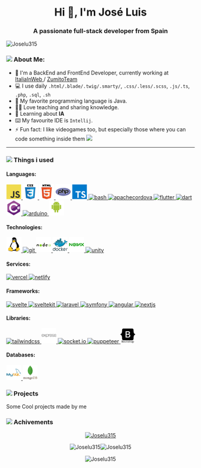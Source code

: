 <h1 align="center">Hi 👋, I'm José Luis</h1>
<h3 align="center">A passionate full-stack developer from Spain</h3>

<p align="left"> <img src="https://komarev.com/ghpvc/?username=Joselu315&label=Profile%20views&color=0e75b6&style=flat" alt="Joselu315" /> </p>

 ### <img src="https://github.com/TheDudeThatCode/TheDudeThatCode/blob/master/Assets/Developer.gif" width="45px"> About Me:
- 🏦 I'm a BackEnd and FrontEnd Developer, currently working at <a href="https://www.italiainweb.it/"> ItaliaInWeb </a> / <a href="https://framework.zumito.ga/"> ZumitoTeam </a> 
- 💻 I use daily ``.html/.blade/.twig/.smarty/``, ``.css/.less/.scss``, ``.js/.ts``, ``.php``, ``.sql``, ``.sh``
- 💖 My favorite programming language is Java.
- 👩‍🏫 Love teaching and sharing knowledge.
- 🧐 Learning about **IA**
- ⌨️ My favourite IDE is ``Intellij``.
- ⚡ Fun fact: I like videogames too, but especially those where you can code something inside them
      <img src="https://media.giphy.com/media/WUlplcMpOCEmTGBtBW/giphy.gif" width="30">

<hr>

### <img src="https://cdn-icons-png.flaticon.com/512/3161/3161027.png" width="45px"> Things i used
<h4 align="left">Languages:</h4>
<p align="left">
      <a href="https://www.javascript.com/"  target="_blank"> 
            <img src="https://raw.githubusercontent.com/devicons/devicon/master/icons/javascript/javascript-original.svg" alt="javascript" width="40" height="40"/>
      </a>
      <a href="https://www.w3schools.com/css/" target="_blank"> 
            <img src="https://raw.githubusercontent.com/devicons/devicon/master/icons/css3/css3-original-wordmark.svg" alt="css3" width="40" height="40"/>
      </a>
      <a href="https://www.w3.org/html/" target="_blank"> <img src="https://raw.githubusercontent.com/devicons/devicon/master/icons/html5/html5-original-wordmark.svg" alt="html5" width="40" height="40"/> </a>
      <a href="https://www.php.net" target="_blank"> <img src="https://raw.githubusercontent.com/devicons/devicon/master/icons/php/php-original.svg" alt="php" width="40" height="40"/> </a>
      <a href="https://www.typescriptlang.org/" target="_blank"> <img src="https://raw.githubusercontent.com/devicons/devicon/master/icons/typescript/typescript-original.svg" alt="typescript" width="40" height="40"/> </a>
      <a href="https://www.gnu.org/software/bash/" target="_blank"> <img src="https://www.vectorlogo.zone/logos/gnu_bash/gnu_bash-icon.svg" alt="bash" width="40" height="40"/> </a>
      <a href="https://cordova.apache.org/" target="_blank"> <img src="https://www.vectorlogo.zone/logos/apache_cordova/apache_cordova-icon.svg" alt="apachecordova" width="40" height="40"/> </a>
      <a href="https://flutter.dev" target="_blank"> <img src="https://www.vectorlogo.zone/logos/flutterio/flutterio-icon.svg" alt="flutter" width="40" height="40"/> </a>
      <a href="https://dart.dev" target="_blank"> <img src="https://www.vectorlogo.zone/logos/dartlang/dartlang-icon.svg" alt="dart" width="40" height="40"/> </a> 
      <a href="https://www.w3schools.com/cs/" target="_blank"> <img src="https://raw.githubusercontent.com/devicons/devicon/master/icons/csharp/csharp-original.svg" alt="csharp" width="40" height="40"/> </a> 
      <a href="https://www.arduino.cc/" target="_blank"> <img src="https://cdn.worldvectorlogo.com/logos/arduino-1.svg" alt="arduino" width="40" height="40"/> </a> 
      <a href="https://developer.android.com" target="_blank"> <img src="https://raw.githubusercontent.com/devicons/devicon/master/icons/android/android-original-wordmark.svg" alt="android" width="40" height="40"/> </a>
</p>

<h4 align="left">Technologies:</h4>
<p align="left">
      <a href="https://www.linux.org/" target="_blank"> <img src="https://raw.githubusercontent.com/devicons/devicon/master/icons/linux/linux-original.svg" alt="linux" width="40" height="40"/> </a> 
      <a href="https://git-scm.com/" target="_blank"> <img src="https://www.vectorlogo.zone/logos/git-scm/git-scm-icon.svg" alt="git" width="40" height="40"/> </a> 
      <a href="https://nodejs.org" target="_blank"> <img src="https://raw.githubusercontent.com/devicons/devicon/master/icons/nodejs/nodejs-original-wordmark.svg" alt="nodejs" width="40" height="40"/> </a>
      <a href="https://www.docker.com/" target="_blank"> <img src="https://raw.githubusercontent.com/devicons/devicon/master/icons/docker/docker-original-wordmark.svg" alt="docker" width="40" height="40"/> </a>
      <a href="https://www.nginx.com" target="_blank"> <img src="https://raw.githubusercontent.com/devicons/devicon/master/icons/nginx/nginx-original.svg" alt="nginx" width="40" height="40"/> </a>
      <a href="https://unity.com/" target="_blank"> <img src="https://www.vectorlogo.zone/logos/unity3d/unity3d-icon.svg" alt="unity" width="40" height="40"/> </a>
</p>

<h4 align="left">Services:</h4>
<p align="left">
      <a href="https://vercel.com/" target="_blank" title="Vercel"> <img src="https://www.iconbolt.com/preview/facebook/ionicons-regular/logo-vercel.svg" alt="vercel" width="40" height="40"/> </a>
      <a href="https://www.netlify.com/" target="_blank" title="Vercel"> <img src="https://www.netlify.com/icon.svg" alt="netlify" width="40" height="40"/> </a>
      <!-- pocketbase -->
</p>

<h4 align="left">Frameworks:</h4>
<p align="left">
      <a href="https://svelte.dev/" target="_blank" title="Svelte"> <img src="https://upload.wikimedia.org/wikipedia/commons/6/6e/Svelte_logo_by_gengns.svg" alt="svelte" width="40" height="40"/> </a>
      <a href="https://kit.svelte.dev/" target="_blank" title="Sveltekit"> <img src="https://upload.wikimedia.org/wikipedia/commons/6/6e/Svelte_logo_by_gengns.svg" alt="sveltekit" width="40" height="40"/> </a>
      <a href="https://laravel.com/" target="_blank"> <img src="https://www.vectorlogo.zone/logos/laravel/laravel-icon.svg" alt="laravel" width="40" height="40"/> </a> 
      <a href="https://symfony.com/" target="_blank"> <img src="https://cdn.worldvectorlogo.com/logos/symfony.svg" alt="symfony" width="40" height="40"/> </a> 
      <a href="https://angular.io" target="_blank"> <img src="https://www.vectorlogo.zone/logos/angular/angular-icon.svg" alt="angular" width="40" height="40"/> </a>
      <a href="https://nextjs.org/" target="_blank"> <img src="https://seeklogo.com/images/N/next-js-logo-8FCFF51DD2-seeklogo.com.png" alt="nextjs" width="40" height="40"/> </a> 
</p>

<h4 align="left">Libraries:</h4>
<p align="left">
      <a href="https://tailwindcss.com/" target="_blank"> <img src="https://www.vectorlogo.zone/logos/tailwindcss/tailwindcss-icon.svg" alt="tailwindcss" width="40" height="40"/> </a>
      <a href="https://expressjs.com" target="_blank"> <img src="https://raw.githubusercontent.com/devicons/devicon/master/icons/express/express-original-wordmark.svg" alt="express" width="40" height="40"/> </a>
      <a href="https://socket.io/" target="_blank"> <img src="https://www.vectorlogo.zone/logos/socketio/socketio-icon.svg" alt="socket.io" width="40" height="40"/> </a>
      <a href="https://github.com/puppeteer/puppeteer" target="_blank"> <img src="https://www.vectorlogo.zone/logos/pptrdev/pptrdev-official.svg" alt="puppeteer" width="40" height="40"/> </a> 
      <a href="https://getbootstrap.com" target="_blank"> <img src="https://raw.githubusercontent.com/devicons/devicon/master/icons/bootstrap/bootstrap-plain-wordmark.svg" alt="bootstrap" width="40" height="40"/> </a>
</p>

<h4 align="left">Databases:</h4>
<p align="left">
      <a href="https://www.mysql.com/" target="_blank"> <img src="https://raw.githubusercontent.com/devicons/devicon/master/icons/mysql/mysql-original-wordmark.svg" alt="mysql" width="40" height="40"/> </a> 
      <a href="https://www.mongodb.com/" target="_blank"> <img src="https://raw.githubusercontent.com/devicons/devicon/master/icons/mongodb/mongodb-original-wordmark.svg" alt="mongodb" width="40" height="40"/> </a> 
</p> 

### <img src="https://cdn3.emoji.gg/emojis/5619_caxinha_trophy.png" width="45px"> Projects
<p>Some Cool projects made by me</p>

 
### <img src="https://cdn3.emoji.gg/emojis/5619_caxinha_trophy.png" width="45px"> Achivements
<p align="center"><a href="https://github.com/ryo-ma/github-profile-trophy"><img src="https://github-profile-trophy.vercel.app/?username=Joselu315" alt="Joselu315" /></a> </p>
<p align="center"><img src="https://github-readme-stats.vercel.app/api/top-langs?username=Joselu315&show_icons=true&locale=en&layout=compact" alt="Joselu315" /><img src="https://github-readme-stats.vercel.app/api?username=Joselu315&show_icons=true&locale=en" alt="Joselu315" /></p>

<p align="center"><img align="center" src="https://github-readme-streak-stats.herokuapp.com/?user=Joselu315&" alt="Joselu315" /></p>

<!--START_SECTION:waka-->
<!--END_SECTION:waka-->

